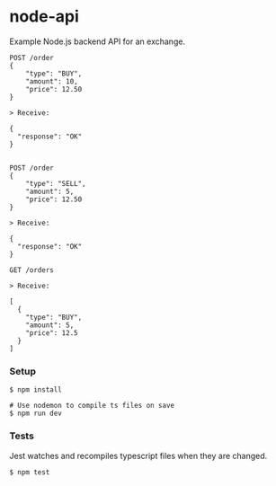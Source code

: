 # node-api

Example Node.js backend API for an exchange.


```
POST /order
{
	"type": "BUY",
	"amount": 10,
	"price": 12.50
}

> Receive:

{
  "response": "OK"
}


POST /order
{
	"type": "SELL",
	"amount": 5,
	"price": 12.50
}

> Receive:

{
  "response": "OK"
}

GET /orders

> Receive:

[
  {
    "type": "BUY",
    "amount": 5,
    "price": 12.5
  }
]
```



### Setup

```
$ npm install

# Use nodemon to compile ts files on save
$ npm run dev
```

### Tests

Jest watches and recompiles typescript files when they are changed.

```
$ npm test
```
